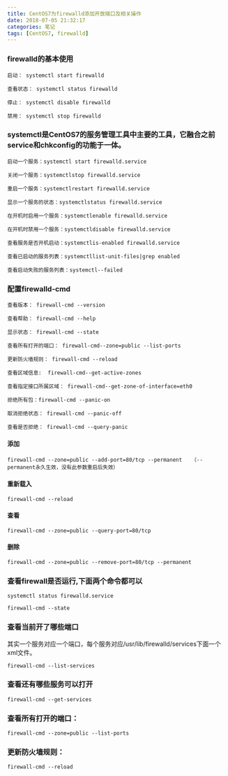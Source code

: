```yaml
---
title: CentOS7为firewalld添加开放端口及相关操作
date: 2018-07-05 21:32:17
categories: 笔记
tags: [CentOS7, firewalld]
---
```

### firewalld的基本使用

    启动： systemctl start firewalld

    查看状态： systemctl status firewalld 

    停止： systemctl disable firewalld

    禁用： systemctl stop firewalld

### systemctl是CentOS7的服务管理工具中主要的工具，它融合之前service和chkconfig的功能于一体。

    启动一个服务：systemctl start firewalld.service

    关闭一个服务：systemctlstop firewalld.service

    重启一个服务：systemctlrestart firewalld.service

    显示一个服务的状态：systemctlstatus firewalld.service

    在开机时启用一个服务：systemctlenable firewalld.service
    
    在开机时禁用一个服务：systemctldisable firewalld.service

    查看服务是否开机启动：systemctlis-enabled firewalld.service

    查看已启动的服务列表：systemctllist-unit-files|grep enabled

    查看启动失败的服务列表：systemctl--failed

### 配置firewalld-cmd

    查看版本： firewall-cmd --version

    查看帮助： firewall-cmd --help

    显示状态： firewall-cmd --state

    查看所有打开的端口： firewall-cmd--zone=public --list-ports

    更新防火墙规则： firewall-cmd --reload

    查看区域信息:  firewall-cmd--get-active-zones

    查看指定接口所属区域： firewall-cmd--get-zone-of-interface=eth0

    拒绝所有包：firewall-cmd --panic-on

    取消拒绝状态： firewall-cmd --panic-off

    查看是否拒绝： firewall-cmd --query-panic


#### 添加

    firewall-cmd --zone=public --add-port=80/tcp --permanent   （--permanent永久生效，没有此参数重启后失效）

#### 重新载入

    firewall-cmd --reload

#### 查看

    firewall-cmd --zone=public --query-port=80/tcp

#### 删除

    firewall-cmd --zone=public --remove-port=80/tcp --permanent

### 查看firewall是否运行,下面两个命令都可以

    systemctl status firewalld.service

    firewall-cmd --state


### 查看当前开了哪些端口

其实一个服务对应一个端口，每个服务对应/usr/lib/firewalld/services下面一个xml文件。

    firewall-cmd --list-services

### 查看还有哪些服务可以打开

    firewall-cmd --get-services

### 查看所有打开的端口：

    firewall-cmd --zone=public --list-ports

### 更新防火墙规则：

    firewall-cmd --reload
